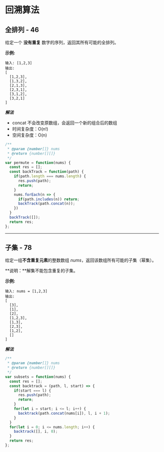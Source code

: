 # 回溯算法

## 全排列 - 46

给定一个 **没有重复** 数字的序列，返回其所有可能的全排列。

**示例:**

```
输入: [1,2,3]
输出:
[
  [1,2,3],
  [1,3,2],
  [2,1,3],
  [2,3,1],
  [3,1,2],
  [3,2,1]
]
```



***解法***

* concat 不会改变原数组，会返回一个新的组合后的数组
* 时间复杂度：O(n!)
* 空间复杂度：O(n)

```js
/**
 * @param {number[]} nums
 * @return {number[][]}
 */
var permute = function(nums) {
  const res = [];
  const backTrack = function(path) {
    if(path.length === nums.length) {
      res.push(path);
      return;
    }
    nums.forEach(n => {
      if(path.includes(n)) return;
      backTrack(path.concat(n));
    })
  }
  backTrack([]);
  return res;
};
```



----

## 子集 - 78

给定一组**不含重复元素**的整数数组 *nums*，返回该数组所有可能的子集（幂集）。

**说明：**解集不能包含重复的子集。

**示例:**

```
输入: nums = [1,2,3]
输出:
[
  [3],
  [1],
  [2],
  [1,2,3],
  [1,3],
  [2,3],
  [1,2],
  []
]
```



***解法***

```js
/**
 * @param {number[]} nums
 * @return {number[][]}
 */
var subsets = function(nums) {
  const res = [];
  const backtrack = (path, l, start) => {
    if(start === l) {
      res.push(path);
      return;
    }
    for(let i = start; i <= l; i++) {
      backtrack(path.concat(nums[i]), l, i + 1);
    }
  }
  for(let i = 0; i <= nums.length; i++) {
    backtrack([], i, 0);
  }
  return res;
};
```

